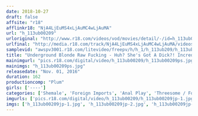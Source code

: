 ```yaml
---
date: 2018-10-27
draft: false
affsite: "r18"
afflinkr18: "NjA4LjEuMS4xLjAuMC4wLjAuMA"
url: "h_113ub00209"
urloriginal: "http://www.r18.com/videos/vod/movies/detail/-/id=h_113ub00209"
urlfinal: "http://media.r18.com/track/NjA4LjEuMS4xLjAuMC4wLjAuMA/videos/vod/movies/detail/-/id=h_113ub00209"
samplevid: "awspv3001.r18.com/litevideo/freepv/h/h_1/h_113ub209/h_113ub209_dmb_w.mp4"
title: "Underground Blonde Raw Fucking - Huh? She's Got A Dick?! Incredible Foreign Transsexual Anal Fucks!"
mainimgurl: "pics.r18.com/digital/video/h_113ub00209/h_113ub00209ps.jpg"
mainimgs: "h_113ub00209ps.jpg"
releasedate: "Nov. 01, 2016"
duration: 162
productioncomp: "Plum"
girls: ['----']
categories: ['Shemale', 'Foreign Imports', 'Anal Play', 'Threesome / Foursome']
imgurls: ['pics.r18.com/digital/video/h_113ub00209/h_113ub00209jp-1.jpg', 'pics.r18.com/digital/video/h_113ub00209/h_113ub00209jp-2.jpg', 'pics.r18.com/digital/video/h_113ub00209/h_113ub00209jp-3.jpg', 'pics.r18.com/digital/video/h_113ub00209/h_113ub00209jp-4.jpg', 'pics.r18.com/digital/video/h_113ub00209/h_113ub00209jp-5.jpg', 'pics.r18.com/digital/video/h_113ub00209/h_113ub00209jp-6.jpg', 'pics.r18.com/digital/video/h_113ub00209/h_113ub00209jp-7.jpg', 'pics.r18.com/digital/video/h_113ub00209/h_113ub00209jp-8.jpg', 'pics.r18.com/digital/video/h_113ub00209/h_113ub00209jp-9.jpg', 'pics.r18.com/digital/video/h_113ub00209/h_113ub00209jp-10.jpg', 'pics.r18.com/digital/video/h_113ub00209/h_113ub00209jp-11.jpg', 'pics.r18.com/digital/video/h_113ub00209/h_113ub00209jp-12.jpg', 'pics.r18.com/digital/video/h_113ub00209/h_113ub00209jp-13.jpg', 'pics.r18.com/digital/video/h_113ub00209/h_113ub00209jp-14.jpg', 'pics.r18.com/digital/video/h_113ub00209/h_113ub00209jp-15.jpg', 'pics.r18.com/digital/video/h_113ub00209/h_113ub00209jp-16.jpg', 'pics.r18.com/digital/video/h_113ub00209/h_113ub00209jp-17.jpg', 'pics.r18.com/digital/video/h_113ub00209/h_113ub00209jp-18.jpg', 'pics.r18.com/digital/video/h_113ub00209/h_113ub00209jp-19.jpg', 'pics.r18.com/digital/video/h_113ub00209/h_113ub00209jp-20.jpg']
imgs: ['h_113ub00209jp-1.jpg', 'h_113ub00209jp-2.jpg', 'h_113ub00209jp-3.jpg', 'h_113ub00209jp-4.jpg', 'h_113ub00209jp-5.jpg', 'h_113ub00209jp-6.jpg', 'h_113ub00209jp-7.jpg', 'h_113ub00209jp-8.jpg', 'h_113ub00209jp-9.jpg', 'h_113ub00209jp-10.jpg', 'h_113ub00209jp-11.jpg', 'h_113ub00209jp-12.jpg', 'h_113ub00209jp-13.jpg', 'h_113ub00209jp-14.jpg', 'h_113ub00209jp-15.jpg', 'h_113ub00209jp-16.jpg', 'h_113ub00209jp-17.jpg', 'h_113ub00209jp-18.jpg', 'h_113ub00209jp-19.jpg', 'h_113ub00209jp-20.jpg']
---
```

